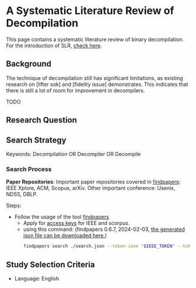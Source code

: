 # A Systematic Literature Review of Decompilation

This page contains a systematic literature review of binary decompilation. For the introduction of SLR, [check here](intro.md).

## Background

The technique of decompilation still has significant limitations, as existing research on [lifter sok] and [fidelity issue] demonstrates. This indicates that there is still a lot of room for improvement in decompilers.

TODO

## Research Question


## Search Strategy

Keywords: Decompilation OR Decompiler OR Decompile

### Search Process

**Paper Repositories**: Important paper repositories covered in [findpapers](https://github.com/jonatasgrosman/findpapers): IEEE Xplore, ACM, Scopus, arXiv. Other important conference: Usenix, NDSS, DBLP.

Steps:

- Follow the usage of the tool [findpapers](https://github.com/jonatasgrosman/findpapers)
  - Apply for [access keys](https://github.com/cabrerac/semi-automatic-literature-survey?tab=readme-ov-file#requirements) for IEEE and scorpus.
  - using this command: (findpapers 0.6.7, 2024-02-03, [the generated json file can be downloaded here.](README/search.json))
    ```bash
    findpapers search ./search.json --token-ieee "$IEEE_TOKEN" --token-scopus "$SCOPUS_TOKEN" -q "[decompile] OR [decompiling] OR [decompiler] OR [decompilation]"
    ```



## Study Selection Criteria

- Language: English

